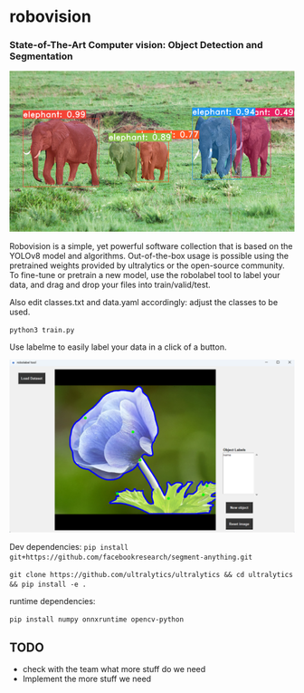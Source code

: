 # robovision
### State-of-The-Art Computer vision: Object Detection and Segmentation
![](assets/example.png)

Robovision is a simple, yet powerful software collection that is based on the YOLOv8 model and algorithms.
Out-of-the-box usage is possible using the pretrained weights provided by ultralytics or the open-source community. 
To fine-tune or pretrain a new model, use the robolabel tool to label your data, and drag and drop your files into train/valid/test.

Also edit classes.txt and data.yaml accordingly: adjust the classes to be used.

`python3 train.py`

Use labelme to easily label your data in a click of a button. 

![](assets/flower.png)

Dev dependencies:
`pip install git+https://github.com/facebookresearch/segment-anything.git`

`git clone https://github.com/ultralytics/ultralytics && cd ultralytics && pip install -e .`

runtime dependencies:

`pip install numpy onnxruntime opencv-python`


## TODO
* check with the team what more stuff do we need
* Implement the more stuff we need
